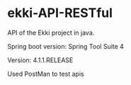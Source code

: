 # ekki-API-RESTful

API of the Ekki project in java.

Spring boot version:
Spring Tool Suite 4

Version: 4.1.1.RELEASE

Used PostMan to test apis
